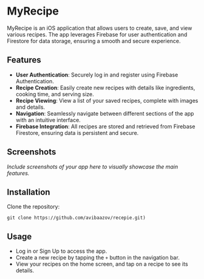 # MyRecipe

MyRecipe is an iOS application that allows users to create, save, and view various recipes. The app leverages Firebase for user authentication and Firestore for data storage, ensuring a smooth and secure experience.

## Features

- **User Authentication**: Securely log in and register using Firebase Authentication.
- **Recipe Creation**: Easily create new recipes with details like ingredients, cooking time, and serving size.
- **Recipe Viewing**: View a list of your saved recipes, complete with images and details.
- **Navigation**: Seamlessly navigate between different sections of the app with an intuitive interface.
- **Firebase Integration**: All recipes are stored and retrieved from Firebase Firestore, ensuring data is persistent and secure.

## Screenshots

*Include screenshots of your app here to visually showcase the main features.*



## Installation

 Clone the repository:

   ```
   git clone https://github.com/avibaazov/recepie.git)
```
## Usage

- Log in or Sign Up to access the app.
- Create a new recipe by tapping the `+` button in the navigation bar.
- View your recipes on the home screen, and tap on a recipe to see its details.
